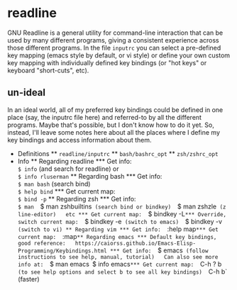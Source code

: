 
# readline

GNU Readline is a general utility for command-line interaction that can be used
by many different programs, giving a consistent experience across those
different programs.  In the file `inputrc` you can select a pre-defined key
mapping (emacs style by default, or vi style) or define your own custom key
mapping with individually defined key bindings (or "hot keys" or keyboard
"short-cuts", etc).


## un-ideal

In an ideal world, all of my preferred key bindings could be defined in one
place (say, the inputrc file here) and referred-to by all the different
programs.  Maybe that's possible, but I don't know how to do it yet.  So,
instead, I'll leave some notes here about all the places where I define my key
bindings and access information about them.

* Definitions
** `readline/inputrc`
** `bash/bashrc_opt`
** `zsh/zshrc_opt`
* Info
** Regarding readline
*** Get info:  
   `$ info` (and search for readline) or  
   `$ info rluserman`
** Regarding bash
*** Get info:  
   `$ man bash`  (search bind)  
   `$ help bind`
*** Get current map:  
   `$ bind -p`
** Regarding zsh
*** Get info:  
   `$ man 
   `$ man zshbuiltins`  (search bind or bindkey)  
   `$ man zshzle`  (z line-editor)  
   etc
*** Get current map:  
   `$ bindkey -L`
*** Override, switch current map:  
   `$ bindkey -e`  (switch to emacs)  
   `$ bindkey -v`  (switch to vi)
** Regarding vim
*** Get info:  
   `:help map`
*** Get current map:  
   `:map`
** Regarding emacs
*** Default key bindings, good reference:  
    https://caiorss.github.io/Emacs-Elisp-Programming/Keybindings.html
*** Get info:  
   `$ emacs`  (follow instructions to see help, manual, tutorial)  
   Can also see more info at:  
   `$ man emacs`
   `$ info emacs`
*** Get current map:  
   `C-h ? b`  (to see help options and select b to see all key bindings)  
   `C-h b`  (faster)

